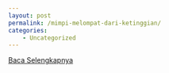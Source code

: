 ```yaml
---
layout: post
permalink: /mimpi-melompat-dari-ketinggian/
categories:
    - Uncategorized
---
```


[Baca Selengkapnya](/02)